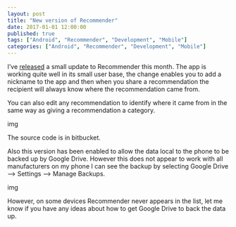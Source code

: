 ```yaml
---
layout: post
title: "New version of Recommender"
date: 2017-01-01 12:00:00
published: true
tags: ["Android", "Recommender", "Development", "Mobile"]
categories: ["Android", "Recommender", "Development", "Mobile"]
---
```


I’ve [released][recommender-play] a small update to Recommender this month. The app is working quite well in its small user base, the change enables you to add a nickname to the app and then when you share a recommendation the recipient will always know where the recommendation came from.

You can also edit any recommendation to identify where it came from in the same way as giving a recommendation a category.

img

The source code is in bitbucket.

Also this version has been enabled to allow the data local to the phone to be backed up by Google Drive. However this does not appear to work with all manufacturers on my phone I can see the backup by selecting Google Drive –> Settings –> Manage Backups.

img

However, on some devices Recommender never appears in the list, let me know if you have any ideas about how to get Google Drive to back the data up.

[recommender-play]: https://play.google.com/store/apps/details?id=net.derekwilson.recommender
